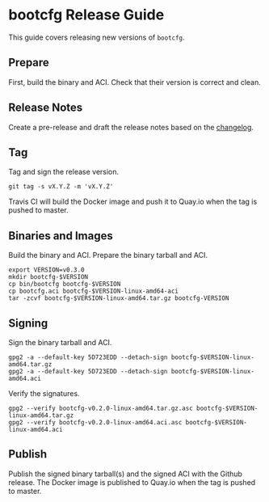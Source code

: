 
# bootcfg Release Guide

This guide covers releasing new versions of `bootcfg`.

## Prepare

First, build the binary and ACI. Check that their version is correct and clean.

## Release Notes

Create a pre-release and draft the release notes based on the [changelog](../CHANGES.md).

## Tag

Tag and sign the release version.

    git tag -s vX.Y.Z -m 'vX.Y.Z'

Travis CI will build the Docker image and push it to Quay.io when the tag is pushed to master.

## Binaries and Images

Build the binary and ACI. Prepare the binary tarball and ACI.

    export VERSION=v0.3.0
    mkdir bootcfg-$VERSION
    cp bin/bootcfg bootcfg-$VERSION
    cp bootcfg.aci bootcfg-$VERSION-linux-amd64-aci
    tar -zcvf bootcfg-$VERSION-linux-amd64.tar.gz bootcfg-VERSION

## Signing

Sign the binary tarball and ACI.

    gpg2 -a --default-key 5D723EDD --detach-sign bootcfg-$VERSION-linux-amd64.tar.gz
    gpg2 -a --default-key 5D723EDD --detach-sign bootcfg-$VERSION-linux-amd64.aci

Verify the signatures.

    gpg2 --verify bootcfg-v0.2.0-linux-amd64.tar.gz.asc bootcfg-$VERSION-linux-amd64.tar.gz
    gpg2 --verify bootcfg-v0.2.0-linux-amd64.aci.asc bootcfg-$VERSION-linux-amd64.aci

## Publish

Publish the signed binary tarball(s) and the signed ACI with the Github release. The Docker image is published to Quay.io when the tag is pushed to master.
